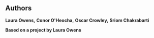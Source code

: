 ## Authors
**Laura Owens,**
**Conor O'Heocha,**
**Oscar Crowley,**
**Sriom Chakrabarti**

**Based on a project by Laura Owens**
